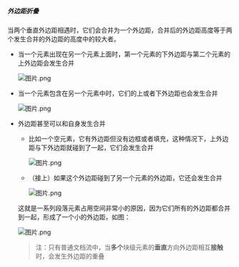 ##### 外边距折叠

当两个垂直外边距相遇时，它们会合并为一个外边距，合并后的外边距高度等于两个发生合并的外边距的高度中的较大者。

- 当一个元素出现在另一个元素上面时，第一个元素的下外边距与第二个元素的上外边距会发生合并

  ![图片.png](https://i.loli.net/2020/11/10/7ju4f1esmdFgITD.png)

- 当一个元素包含在另一个元素中时，它们的上或者下外边距也会发生合并

  ![图片.png](https://i.loli.net/2020/11/10/iBHUPWeMJNytjR4.png)

- 外边距甚至可以和自身发生合并

  - 比如一个空元素，它有外边距但没有边框或者填充，这种情况下，上外边距与下外边距就碰到了一起，它们会发生合并

    ![图片.png](https://i.loli.net/2020/11/10/S1Tz9X5gYaiZ3Ln.png)

  - （接上）如果这个外边距碰到了另一个元素的外边距，它还会发生合并

    ![图片.png](https://i.loli.net/2020/11/10/rim2bh5l7NuyX81.png)

    

  这就是一系列段落元素占用空间非常小的原因，因为它们所有的外边距都合并到一起，形成了一个小的外边距，如图：

  ![图片.png](https://i.loli.net/2020/11/10/KqI94zEH3FDOkA1.png)

  > 注：只有普通文档流中，当**多个**块级元素的**垂直**方向外边距相互**接触**时，会发生外边距的重叠